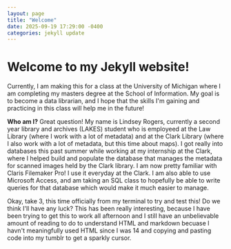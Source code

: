 ```yaml
---
layout: page
title: "Welcome"
date: 2025-09-19 17:29:00 -0400
categories: jekyll update
---
```

# Welcome to my Jekyll website!

Currently, I am making this for a class at the University of Michigan where I am completing my masters degree at the School of Information.
My goal is to become a data librarian, and I hope that the skills I'm gaining and practicing in this class will help me in the future!

**Who am I?**
Great question! My name is Lindsey Rogers, currently a second year library and archives (LAKES) student who is employeed at the Law Library (where I work with a lot of metadata)
and at the Clark Library (where I also work with a lot of metadata, but this time about maps). I got really into databases this past summer while working at my internship at the Clark,
where I helped build and populate the database that manages the metadata for scanned images held by the Clark library. I am now pretty familiar with Claris Filemaker Pro! I use it everyday
at the Clark. I am also able to use Microsoft Access, and am taking an SQL class to hopefully be able to write queries for that database which would make it much easier to manage.

Okay, take 3, this time officially from my terminal to try and test this! Do we think I'll have any luck? This has been really interesting, because I have been trying to get this to work all afternoon and I still have an unbelievable amount of reading to do to understand HTML and markdown becuase I havn't meaningfully used HTML since I was 14 and copying and pasting code into my tumblr to get a sparkly cursor.